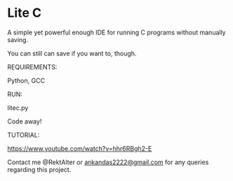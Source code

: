 # Lite C

A simple yet powerful enough IDE for running C programs without manually saving.

You can still can save if you want to, though.

REQUIREMENTS:

Python, GCC

RUN:

litec.py

Code away!

TUTORIAL:

https://www.youtube.com/watch?v=hhr6RBgh2-E

Contact me @RektAlter or ankandas2222@gmail.com for any queries regarding this project.
